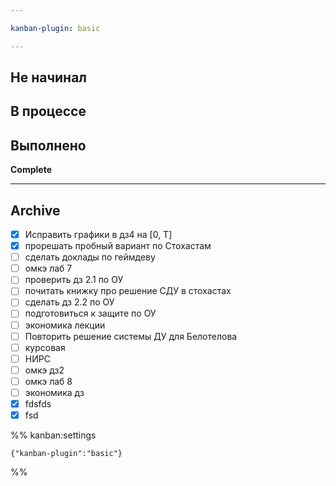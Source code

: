 ```yaml
---

kanban-plugin: basic

---
```


## Не начинал



## В процессе



## Выполнено

**Complete**


***

## Archive

- [x] Исправить графики в дз4 на [0, T]
- [x] прорешать пробный вариант по Стохастам
- [ ] сделать доклады по геймдеву
- [ ] омкэ лаб 7
- [ ] проверить дз 2.1 по ОУ
- [ ] почитать книжку про решение СДУ в стохастах
- [ ] сделать дз 2.2 по ОУ
- [ ] подготовиться к защите по ОУ
- [ ] экономика лекции
- [ ] Повторить решение системы ДУ для Белотелова
- [ ] курсовая
- [ ] НИРС
- [ ] омкэ дз2
- [ ] омкэ лаб 8
- [ ] экономика дз
- [x] fdsfds
- [x] fsd

%% kanban:settings
```
{"kanban-plugin":"basic"}
```
%%